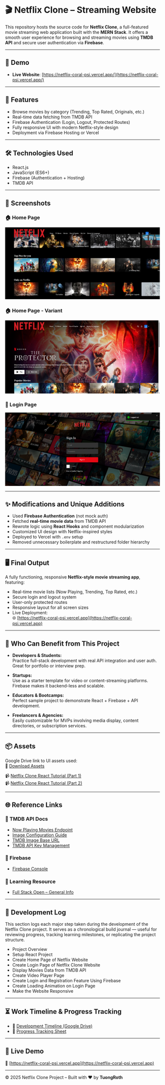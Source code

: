 # 🎬 Netflix Clone – Streaming Website

This repository hosts the source code for **Netflix Clone**, a full-featured movie streaming web application built with the **MERN Stack**. It offers a smooth user experience for browsing and streaming movies using **TMDB API** and secure user authentication via **Firebase**.

---

## 🔗 Demo

- **Live Website**: [https://netflix-coral-psi.vercel.app/](https://netflix-coral-psi.vercel.app/)

---

## 🎯 Features

- Browse movies by category (Trending, Top Rated, Originals, etc.)
- Real-time data fetching from TMDB API
- Firebase Authentication (Login, Logout, Protected Routes)
- Fully responsive UI with modern Netflix-style design
- Deployment via Firebase Hosting or Vercel

---

## 🛠 Technologies Used

- React.js  
- JavaScript (ES6+)  
- Firebase (Authentication + Hosting)  
- TMDB API  

---

## 📸 Screenshots

### 🏠 Home Page  
![Home](https://github.com/tuongroth/screenshot/blob/main/assets/homepage.png)

### 🏠 Home Page - Variant  
![Home1](https://github.com/tuongroth/screenshot/blob/main/assets/homepage1.png)

### 🔐 Login Page  
![Login](https://github.com/tuongroth/screenshot/blob/main/assets/login.png)

---

## ✨ Modifications and Unique Additions

- Used **Firebase Authentication** (not mock auth)  
- Fetched **real-time movie data** from TMDB API  
- Rewrote logic using **React Hooks** and component modularization  
- Customized UI design with Netflix-inspired styles  
- Deployed to Vercel with `.env` setup  
- Removed unnecessary boilerplate and restructured folder hierarchy  

---

## 🖥 Final Output

A fully functioning, responsive **Netflix-style movie streaming app**, featuring:

- Real-time movie lists (Now Playing, Trending, Top Rated, etc.)
- Secure login and logout system
- User-only protected routes
- Responsive layout for all screen sizes
- Live Deployment:  
  🌐 [https://netflix-coral-psi.vercel.app](https://netflix-coral-psi.vercel.app)

---

## 🚀 Who Can Benefit from This Project

- **Developers & Students:**  
  Practice full-stack development with real API integration and user auth. Great for portfolio or interview prep.

- **Startups:**  
  Use as a starter template for video or content-streaming platforms. Firebase makes it backend-less and scalable.

- **Educators & Bootcamps:**  
  Perfect sample project to demonstrate React + Firebase + API development.

- **Freelancers & Agencies:**  
  Easily customizable for MVPs involving media display, content directories, or subscription services.

---

## 📦 Assets

Google Drive link to UI assets used:  
📁 [Download Assets](https://drive.google.com/file/d/1jdACk61NMcmTDJ5RX4SWs60rfOJCvLXf/view)

📹 [Netflix Clone React Tutorial (Part 1)](https://www.youtube.com/watch?v=dyGO7vQw3xM&t=35s)  
📹 [Netflix Clone React Tutorial (Part 2)](https://www.youtube.com/watch?v=eh8mpiN-7bA&t=13900s)

---

## 🌐 Reference Links

### 🔗 TMDB API Docs
- [Now Playing Movies Endpoint](https://developer.themoviedb.org/reference/movie-now-playing-list)  
- [Image Configuration Guide](https://developer.themoviedb.org/docs/image-basics)  
- [TMDB Image Base URL](https://image.tmdb.org/t/p/w500)  
- [TMDB API Key Management](https://www.themoviedb.org/settings/api)  

### 🔗 Firebase
- [Firebase Console](https://console.firebase.google.com/)

### 📘 Learning Resource
- [Full Stack Open – General Info](https://fullstackopen.com/en/part0/general_info)

---

## 🧱 Development Log

This section logs each major step taken during the development of the Netflix Clone project. It serves as a chronological build journal — useful for reviewing progress, tracking learning milestones, or replicating the project structure.

- Project Overview  
- Setup React Project  
- Create Home Page of Netflix Website  
- Create Login Page of Netflix Clone Website  
- Display Movies Data from TMDB API  
- Create Video Player Page  
- Create Login and Registration Feature Using Firebase  
- Create Loading Animation on Login Page  
- Make the Website Responsive  

---

## ⏳ Work Timeline & Progress Tracking

- 📄 [Development Timeline (Google Drive)](https://drive.google.com/file/d/1_yVjyQdEsWSAZDauPGXKUvuH0Srpfkat/view?usp=sharing)  
- 📄 [Progress Tracking Sheet](https://drive.google.com/file/d/1jvfHb4k7j3q_gOTyi-l7vPMRkldhpxK9/view?usp=sharing)

---

## 🧪 Live Demo

🔗 [https://netflix-coral-psi.vercel.app](https://netflix-coral-psi.vercel.app)

---

© 2025 Netflix Clone Project – Built with ❤️ by **TuongRoth**
